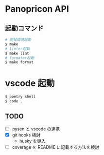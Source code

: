 # Panopricon API

## 起動コマンド

```bash
# 開発環境起動
$ make
# linter起動
$ make lint
# formater起動
$ make format
```

# vscode 起動

```bash
$ poetry shell
$ code .
```

## TODO

- [ ] pysen と vscode の連携
- [x] git hooks 検討
  - husky を導入
- [ ] coverage を README に記載する方法を検討
